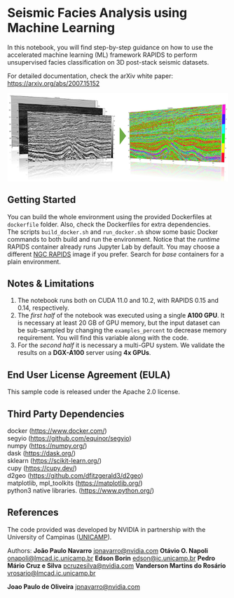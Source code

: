 # Seismic Facies Analysis using Machine Learning

In this notebook, you will find step-by-step guidance on how to use the accelerated machine learning (ML) framework RAPIDS to perform unsupervised facies classification on 3D post-stack seismic datasets.

For detailed documentation, check the arXiv white paper: https://arxiv.org/abs/2007.15152

<img src="https://github.com/NVIDIA/energy-sdk/blob/master/rapids_seismic_facies/figs/intro.png?raw=true" width=700 align=center>

## Getting Started
You can build the whole environment using the provided Dockerfiles at `dockerfile` folder. Also, check the Dockerfiles for extra dependencies.<br>
The scripts `build_docker.sh` and `run_docker.sh` show some basic Docker commands to both build and run the environment. Notice that the *runtime* RAPIDS container already runs Jupyter Lab by default. You may choose a different [NGC RAPIDS](https://ngc.nvidia.com/catalog/containers/nvidia:rapidsai:rapidsai/tags) image if you prefer. Search for *base* containers for a plain environment.

## Notes & Limitations
1. The notebook runs both on CUDA 11.0 and 10.2, with RAPIDS 0.15 and 0.14, respectively.
2. The *first half* of the notebook was executed using a single **A100 GPU**. It is necessary at least 20 GB of GPU memory, but the input dataset can be sub-sampled by changing the `examples_percent` to decrease memory requirement.  You will find this variable along with the code.
3. For the *second half* it is necessary a multi-GPU system. We validate the results on a **DGX-A100** server using **4x GPUs**.

## End User License Agreement (EULA)
This sample code is released under the Apache 2.0 license.

## Third Party Dependencies
docker (https://www.docker.com/)<br>
segyio (https://github.com/equinor/segyio)<br>
numpy (https://numpy.org/)<br>
dask (https://dask.org/)<br>
sklearn (https://scikit-learn.org/)<br>
cupy (https://cupy.dev/)<br>
d2geo (https://github.com/dfitzgerald3/d2geo)<br>
matplotlib, mpl_toolkits (https://matplotlib.org/)<br>
python3 native libraries. (https://www.python.org/) <br>

## References

The code provided was developed by NVIDIA in partnership with the University of Campinas ([UNICAMP](https://ic.unicamp.br/en/)).

Authors:
**João Paulo Navarro** [jpnavarro@nvidia.com](mailto:jpnavarro@nvidia.com)
**Otávio O. Napoli** [onapoli@lmcad.ic.unicamp.br](mailto:onapoli@lmcad.ic.unicamp.br)
**Edson Borin** [edson@ic.unicamp.br](mailto:edson@ic.unicamp.br)
**Pedro Mário Cruz e Silva** [pcruzesilva@nvidia.com](mailto:pcruzesilva@nvidia.com)
**Vanderson Martins do Rosário** [vrosario@lmcad.ic.unicamp.br](mailto:vrosario@lmcad.ic.unicamp.br)

**Joao Paulo de Oliveira** jpnavarro@nvidia.com

